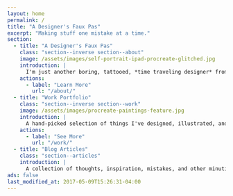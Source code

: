 ```yaml
---
layout: home
permalink: /
title: "A Designer's Faux Pas"
excerpt: "Making stuff one mistake at a time."
section:
  - title: "A Designer's Faux Pas"
    class: "section--inverse section--about"
    image: /assets/images/self-portrait-ipad-procreate-glitched.jpg
    introduction: |
      I'm just another boring, tattooed, *time traveling designer* from Buffalo New York. I enjoy eating chicken wings, sketching on an iPad, and playing Xbox.
    actions:
      - label: "Learn More"
        url: "/about/"
  - title: "Work Portfolio"
    class: "section--inverse section--work"
    image: /assets/images/procreate-paintings-feature.jpg
    introduction: |
      A hand-picked selection of things I've designed, illustrated, and developed.
    actions:
      - label: "See More"
        url: "/work/"
  - title: "Blog Articles"
    class: "section--articles"
    introduction: |
      A collection of thoughts, inspiration, mistakes, and other minutia I've written. Topics covered include [*web development*](tag/web-development/), [*Jekyll tutorials*](/tag/jekyll/), [*design*](/tag/design/), and [more](/tag/).
ads: false
last_modified_at: 2017-05-09T15:26:31-04:00
---
```

